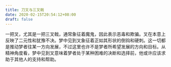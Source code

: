```yaml
---
title: 刀叉与三叉戟
date: 2020-02-15T20:54:12+08:00
draft: false
---
```


一把叉，尤其是一把三叉戟，通常象征着魔鬼，因此表示恶毒和欺骗。叉在本意上反映了二元性和犹豫不决。梦中见到叉象征着正如其形状的倒钩和硬刺。这一切都是推动梦者往某一方向发展，不过这里也许不是梦者所希望发展的方向和目标。从精神角度看，梦中见到叉意味着梦者处于某种困难的决断和选择前，他或许应该求助于其他人的支持和帮助。